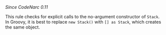 
*Since CodeNarc 0.11*

This rule checks for explicit calls to the no-argument constructor of `Stack`. In Groovy, it is best to replace
`new Stack()` with `[] as Stack`, which creates the same object.
